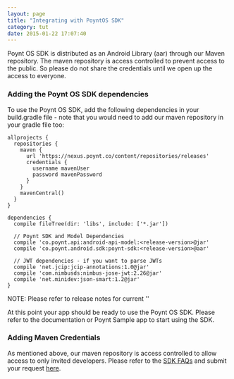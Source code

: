 ```yaml
---
layout: page
title: "Integrating with PoyntOS SDK"
category: tut
date: 2015-01-22 17:07:40
---
```



Poynt OS SDK is distributed as an Android Library (aar) through our Maven repository. The maven repository is access controlled to prevent access to the public. So please do not share the credentials until we open up the access to everyone.

### Adding the Poynt OS SDK dependencies

To use the Poynt OS SDK, add the following dependencies in your build.gradle file - note that you would need to add our maven repository in your gradle file too:

```
allprojects {
  repositories {
    maven {
      url 'https://nexus.poynt.co/content/repositories/releases'
      credentials {
        username mavenUser
        password mavenPassword
      }
    }
    mavenCentral()
  }
}

dependencies {
  compile fileTree(dir: 'libs', include: ['*.jar'])

  // Poynt SDK and Model Dependencies
  compile 'co.poynt.api:android-api-model:<release-version>@jar'
  compile 'co.poynt.android.sdk:poynt-sdk:<release-version>@aar'

  // JWT dependencies - if you want to parse JWTs
  compile 'net.jcip:jcip-annotations:1.0@jar'
  compile 'com.nimbusds:nimbus-jose-jwt:2.26@jar'
  compile 'net.minidev:json-smart:1.2@jar'
}

```

NOTE: Please refer to release notes for current '<release-version>'

At this point your app should be ready to use the Poynt OS SDK. Please refer to the documentation or Poynt Sample app to start using the SDK.

### Adding Maven Credentials

As mentioned above, our maven repository is access controlled to allow access to only invited developers. Please refer to the [SDK FAQs](https://poynt.com/faq#poyntos) and submit your request [here](http://goo.gl/forms/dgwMwDysAv).

